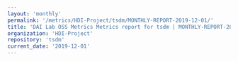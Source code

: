 ```yaml
---
layout: 'monthly'
permalink: '/metrics/HDI-Project/tsdm/MONTHLY-REPORT-2019-12-01/'
title: 'DAI Lab OSS Metrics Metrics report for tsdm | MONTHLY-REPORT-2019-12-01'
organization: 'HDI-Project'
repository: 'tsdm'
current_date: '2019-12-01'
---
```

